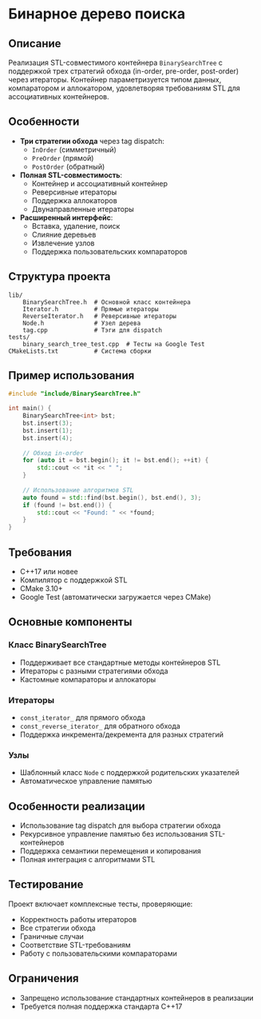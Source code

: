 # Бинарное дерево поиска

## Описание

Реализация STL-совместимого контейнера `BinarySearchTree` с поддержкой трех стратегий обхода (in-order, pre-order, post-order) через итераторы. Контейнер параметризуется типом данных, компаратором и аллокатором, удовлетворяя требованиям STL для ассоциативных контейнеров.

## Особенности

- **Три стратегии обхода** через tag dispatch:
  - `InOrder` (симметричный)
  - `PreOrder` (прямой)
  - `PostOrder` (обратный)
- **Полная STL-совместимость**:
  - Контейнер и ассоциативный контейнер
  - Реверсивные итераторы
  - Поддержка аллокаторов
  - Двунаправленные итераторы
- **Расширенный интерфейс**:
  - Вставка, удаление, поиск
  - Слияние деревьев
  - Извлечение узлов
  - Поддержка пользовательских компараторов

## Структура проекта

```
lib/
    BinarySearchTree.h  # Основной класс контейнера
    Iterator.h          # Прямые итераторы
    ReverseIterator.h   # Реверсивные итераторы
    Node.h              # Узел дерева
    tag.cpp             # Тэги для dispatch
tests/
    binary_search_tree_test.cpp  # Тесты на Google Test
CMakeLists.txt          # Система сборки
```

## Пример использования

```cpp
#include "include/BinarySearchTree.h"

int main() {
    BinarySearchTree<int> bst;
    bst.insert(3);
    bst.insert(1);
    bst.insert(4);
    
    // Обход in-order
    for (auto it = bst.begin(); it != bst.end(); ++it) {
        std::cout << *it << " ";
    }
    
    // Использование алгоритмов STL
    auto found = std::find(bst.begin(), bst.end(), 3);
    if (found != bst.end()) {
        std::cout << "Found: " << *found;
    }
}
```

## Требования

- C++17 или новее
- Компилятор с поддержкой STL
- CMake 3.10+
- Google Test (автоматически загружается через CMake)

## Основные компоненты

### Класс BinarySearchTree
- Поддерживает все стандартные методы контейнеров STL
- Итераторы с разными стратегиями обхода
- Кастомные компараторы и аллокаторы

### Итераторы
- `const_iterator_` для прямого обхода
- `const_reverse_iterator_` для обратного обхода
- Поддержка инкремента/декремента для разных стратегий

### Узлы
- Шаблонный класс `Node` с поддержкой родительских указателей
- Автоматическое управление памятью

## Особенности реализации

- Использование tag dispatch для выбора стратегии обхода
- Рекурсивное управление памятью без использования STL-контейнеров
- Поддержка семантики перемещения и копирования
- Полная интеграция с алгоритмами STL

## Тестирование

Проект включает комплексные тесты, проверяющие:
- Корректность работы итераторов
- Все стратегии обхода
- Граничные случаи
- Соответствие STL-требованиям
- Работу с пользовательскими компараторами

## Ограничения

- Запрещено использование стандартных контейнеров в реализации
- Требуется полная поддержка стандарта C++17